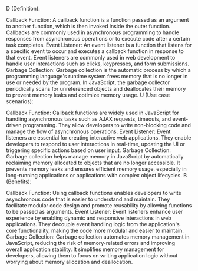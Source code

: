 

D (Definition):

Callback Function: A callback function is a function passed as an argument to another function, which is then invoked inside the outer function. Callbacks are commonly used in asynchronous programming to handle responses from asynchronous operations or to execute code after a certain task completes.
Event Listener: An event listener is a function that listens for a specific event to occur and executes a callback function in response to that event. Event listeners are commonly used in web development to handle user interactions such as clicks, keypresses, and form submissions.
Garbage Collection: Garbage collection is the automatic process by which a programming language's runtime system frees memory that is no longer in use or needed by the program. In JavaScript, the garbage collector periodically scans for unreferenced objects and deallocates their memory to prevent memory leaks and optimize memory usage.
U (Use case scenarios):

Callback Function: Callback functions are widely used in JavaScript for handling asynchronous tasks such as AJAX requests, timeouts, and event-driven programming. They allow developers to write non-blocking code and manage the flow of asynchronous operations.
Event Listener: Event listeners are essential for creating interactive web applications. They enable developers to respond to user interactions in real-time, updating the UI or triggering specific actions based on user input.
Garbage Collection: Garbage collection helps manage memory in JavaScript by automatically reclaiming memory allocated to objects that are no longer accessible. It prevents memory leaks and ensures efficient memory usage, especially in long-running applications or applications with complex object lifecycles.
B (Benefits):

Callback Function: Using callback functions enables developers to write asynchronous code that is easier to understand and maintain. They facilitate modular code design and promote reusability by allowing functions to be passed as arguments.
Event Listener: Event listeners enhance user experience by enabling dynamic and responsive interactions in web applications. They decouple event handling logic from the application's core functionality, making the code more modular and easier to maintain.
Garbage Collection: Garbage collection automates memory management in JavaScript, reducing the risk of memory-related errors and improving overall application stability. It simplifies memory management for developers, allowing them to focus on writing application logic without worrying about memory allocation and deallocation.